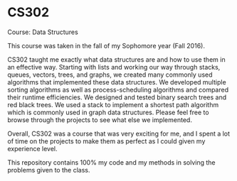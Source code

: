 # CS302
Course: Data Structures

This course was taken in the fall of my Sophomore year (Fall 2016).

CS302 taught me exactly what data structures are and how to use them in an effective way. Starting with lists and working our way through stacks, queues, vectors, trees, and graphs, we created many commonly used algorithms that implemented these data structures. We developed multiple sorting algorithms as well as process-scheduling algorithms and compared their runtime efficiencies. We designed and tested binary search trees and red black trees. We used a stack to implement a shortest path algorithm which is commonly used in graph data structures. Please feel free to browse through the projects to see what else we implemented.

Overall, CS302 was a course that was very exciting for me, and I spent a lot of time on the projects to make them as perfect as I could given my experience level.

This repository contains 100% my code and my methods in solving the problems given to the class.
